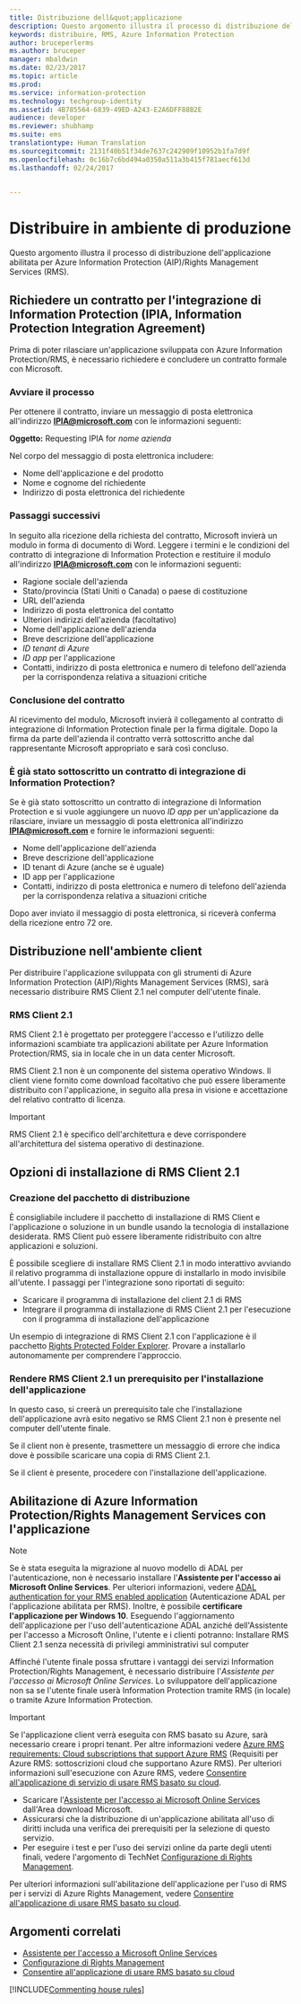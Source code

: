 ```yaml
---
title: Distribuzione dell&quot;applicazione
description: Questo argomento illustra il processo di distribuzione dell&quot;applicazione
keywords: distribuire, RMS, Azure Information Protection
author: bruceperlerms
ms.author: bruceper
manager: mbaldwin
ms.date: 02/23/2017
ms.topic: article
ms.prod: 
ms.service: information-protection
ms.technology: techgroup-identity
ms.assetid: 4B785564-6839-49ED-A243-E2A6DFF88B2E
audience: developer
ms.reviewer: shubhamp
ms.suite: ems
translationtype: Human Translation
ms.sourcegitcommit: 2131f40b51f34de7637c242909f10952b1fa7d9f
ms.openlocfilehash: 0c16b7c6bd494a0350a511a3b415f781aecf613d
ms.lasthandoff: 02/24/2017


---
```

# <a name="deploy-into-production"></a>Distribuire in ambiente di produzione

Questo argomento illustra il processo di distribuzione dell'applicazione abilitata per Azure Information Protection (AIP)/Rights Management Services (RMS).

## <a name="request-an-information-protection-integration-agreement-ipia"></a>Richiedere un contratto per l'integrazione di Information Protection (IPIA, Information Protection Integration Agreement)
Prima di poter rilasciare un'applicazione sviluppata con Azure Information Protection/RMS, è necessario richiedere e concludere un contratto formale con Microsoft.

### <a name="begin-the-process"></a>Avviare il processo
Per ottenere il contratto, inviare un messaggio di posta elettronica all'indirizzo **IPIA@microsoft.com** con le informazioni seguenti:

**Oggetto:** Requesting IPIA for *nome azienda*

Nel corpo del messaggio di posta elettronica includere:
- Nome dell'applicazione e del prodotto
- Nome e cognome del richiedente
- Indirizzo di posta elettronica del richiedente

### <a name="next-steps"></a>Passaggi successivi
In seguito alla ricezione della richiesta del contratto, Microsoft invierà un modulo in forma di documento di Word.
Leggere i termini e le condizioni del contratto di integrazione di Information Protection e restituire il modulo all'indirizzo **IPIA@microsoft.com** con le informazioni seguenti:
- Ragione sociale dell'azienda
- Stato/provincia (Stati Uniti o Canada) o paese di costituzione
- URL dell'azienda
- Indirizzo di posta elettronica del contatto
- Ulteriori indirizzi dell'azienda (facoltativo)
- Nome dell'applicazione dell'azienda
- Breve descrizione dell'applicazione
- *ID tenant di Azure*
- *ID app* per l'applicazione
- Contatti, indirizzo di posta elettronica e numero di telefono dell'azienda per la corrispondenza relativa a situazioni critiche

### <a name="completing-the-agreement"></a>Conclusione del contratto
Al ricevimento del modulo, Microsoft invierà il collegamento al contratto di integrazione di Information Protection finale per la firma digitale. Dopo la firma da parte dell'azienda il contratto verrà sottoscritto anche dal rappresentante Microsoft appropriato e sarà così concluso.

### <a name="already-have-a-signed-ipia"></a>È già stato sottoscritto un contratto di integrazione di Information Protection?
Se è già stato sottoscritto un contratto di integrazione di Information Protection e si vuole aggiungere un nuovo *ID app* per un'applicazione da rilasciare, inviare un messaggio di posta elettronica all'indirizzo **IPIA@microsoft.com** e fornire le informazioni seguenti:
- Nome dell'applicazione dell'azienda
- Breve descrizione dell'applicazione
- ID tenant di Azure (anche se è uguale)
- ID app per l'applicazione
- Contatti, indirizzo di posta elettronica e numero di telefono dell'azienda per la corrispondenza relativa a situazioni critiche

Dopo aver inviato il messaggio di posta elettronica, si riceverà conferma della ricezione entro 72 ore.

## <a name="deploying-to-the-client-environment"></a>Distribuzione nell'ambiente client

Per distribuire l'applicazione sviluppata con gli strumenti di Azure Information Protection (AIP)/Rights Management Services (RMS), sarà necessario distribuire RMS Client 2.1 nel computer dell'utente finale.

### <a name="rms-client-21"></a>RMS Client 2.1
RMS Client 2.1 è progettato per proteggere l'accesso e l'utilizzo delle informazioni scambiate tra applicazioni abilitate per Azure Information Protection/RMS, sia in locale che in un data center Microsoft.

RMS Client 2.1 non è un componente del sistema operativo Windows. Il client viene fornito come download facoltativo che può essere liberamente distribuito con l'applicazione, in seguito alla presa in visione e accettazione del relativo contratto di licenza.

> [!IMPORTANT]
> RMS Client 2.1 è specifico dell'architettura e deve corrispondere all'architettura del sistema operativo di destinazione.


## <a name="rms-client-21-installation-options"></a>Opzioni di installazione di RMS Client 2.1

### <a name="creating-your-deployment-package"></a>Creazione del pacchetto di distribuzione

È consigliabile includere il pacchetto di installazione di RMS Client e l'applicazione o soluzione in un bundle usando la tecnologia di installazione desiderata. RMS Client può essere liberamente ridistribuito con altre applicazioni e soluzioni.

È possibile scegliere di installare RMS Client 2.1 in modo interattivo avviando il relativo programma di installazione oppure di installarlo in modo invisibile all'utente. I passaggi per l'integrazione sono riportati di seguito:

-   Scaricare il programma di installazione del client 2.1 di RMS
-   Integrare il programma di installazione di RMS Client 2.1 per l'esecuzione con il programma di installazione dell'applicazione

Un esempio di integrazione di RMS Client 2.1 con l'applicazione è il pacchetto [Rights Protected Folder Explorer](https://technet.microsoft.com/en-us/library/rights-protected-folder-explorer(v=ws.10).aspx). Provare a installarlo autonomamente per comprendere l'approccio.

### <a name="make-rms-client-21-a-pre-requisite-for-your-application-install"></a>Rendere RMS Client 2.1 un prerequisito per l'installazione dell'applicazione

In questo caso, si creerà un prerequisito tale che l'installazione dell'applicazione avrà esito negativo se RMS Client 2.1 non è presente nel computer dell'utente finale.

Se il client non è presente, trasmettere un messaggio di errore che indica dove è possibile scaricare una copia di RMS Client 2.1.

Se il client è presente, procedere con l'installazione dell'applicazione.

## <a name="enabling-azure-information-protection--rights-management-services-with-your-application"></a>Abilitazione di Azure Information Protection/Rights Management Services con l'applicazione

> [!NOTE]
> Se è stata eseguita la migrazione al nuovo modello di ADAL per l'autenticazione, non è necessario installare l'**Assistente per l'accesso ai Microsoft Online Services**. Per ulteriori informazioni, vedere [ADAL authentication for your RMS enabled application](adal-auth.md) (Autenticazione ADAL per l'applicazione abilitata per RMS).
> Inoltre, è possibile **certificare l'applicazione per Windows 10**. Eseguendo l'aggiornamento dell'applicazione per l'uso dell'autenticazione ADAL anziché dell'Assistente per l'accesso a Microsoft Online, l'utente e i clienti potranno: Installare RMS Client 2.1 senza necessità di privilegi amministrativi sul computer


Affinché l'utente finale possa sfruttare i vantaggi dei servizi Information Protection/Rights Management, è necessario distribuire l'*Assistente per l'accesso ai Microsoft Online Services*. Lo sviluppatore dell'applicazione non sa se l'utente finale userà Information Protection tramite RMS (in locale) o tramite Azure Information Protection.


> [!IMPORTANT]
> Se l'applicazione client verrà eseguita con RMS basato su Azure, sarà necessario creare i propri tenant. Per altre informazioni vedere [Azure RMS requirements: Cloud subscriptions that support Azure RMS](../get-started/requirements-subscriptions.md) (Requisiti per Azure RMS: sottoscrizioni cloud che supportano Azure RMS).
> Per ulteriori informazioni sull'esecuzione con Azure RMS, vedere [Consentire all'applicazione di servizio di usare RMS basato su cloud](how-to-use-file-api-with-aadrm-cloud.md).

-   Scaricare l'[Assistente per l'accesso ai Microsoft Online Services](http://www.microsoft.com/en-us/download/details.aspx?id=28177) dall'Area download Microsoft.
-   Assicurarsi che la distribuzione di un'applicazione abilitata all'uso di diritti includa una verifica dei prerequisiti per la selezione di questo servizio.
-   Per eseguire i test e per l'uso dei servizi online da parte degli utenti finali, vedere l'argomento di TechNet [Configurazione di Rights Management](https://TechNet.Microsoft.Com/en-us/library/jj585002.aspx).

Per ulteriori informazioni sull'abilitazione dell'applicazione per l'uso di RMS per i servizi di Azure Rights Management, vedere [Consentire all'applicazione di usare RMS basato su cloud](how-to-use-file-api-with-aadrm-cloud.md).

## <a name="related-topics"></a>Argomenti correlati

* [Assistente per l'accesso a Microsoft Online Services](http://www.microsoft.com/en-us/download/details.aspx?id=28177)
* [Configurazione di Rights Management](https://TechNet.Microsoft.Com/en-us/library/jj585002.aspx)
* [Consentire all'applicazione di usare RMS basato su cloud](how-to-use-file-api-with-aadrm-cloud.md)

[!INCLUDE[Commenting house rules](../includes/houserules.md)]

